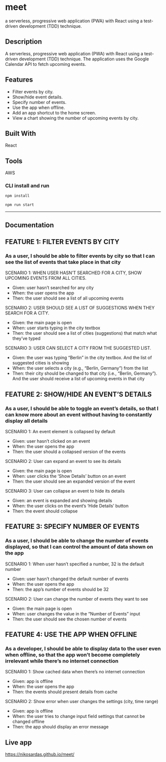 # meet
a serverless, progressive web application (PWA) with React using a test-driven
development (TDD) technique.

## Description
A serverless, progressive web application (PWA) with React using a
test-driven development (TDD) technique. The application uses the Google
Calendar API to fetch upcoming events.

## Features
* Filter events by city.
* Show/hide event details.
* Specify number of events.
* Use the app when offline.
* Add an app shortcut to the home screen.
* View a chart showing the number of upcoming events by city.

## Built With
React 

## Tools
AWS

### CLI install and run

```bash
npm install
```

```bash
npm run start
```
---

## Documentation

## FEATURE 1: FILTER EVENTS BY CITY
### As a user, I should be able to filter events by city so that I can see the list of events that take place in that city

SCENARIO 1: WHEN USER HASN’T SEARCHED FOR A CITY, SHOW UPCOMING EVENTS FROM ALL CITIES.
* Given: user hasn’t searched for any city
* When: the user opens the app
* Then: the user should see a list of all upcoming events

SCENARIO 2: USER SHOULD SEE A LIST OF SUGGESTIONS WHEN THEY SEARCH FOR A CITY.
* Given: the main page is open
* When: user starts typing in the city textbox
* Then: the user should see a list of cities (suggestions) that match what they’ve typed

SCENARIO 3: USER CAN SELECT A CITY FROM THE SUGGESTED LIST.
* Given: the user was typing “Berlin” in the city textbox. And the list of suggested cities is showing
* When: the user selects a city (e.g., “Berlin, Germany”) from the list
* Then: their city should be changed to that city (i.e., “Berlin, Germany”). And the user should
receive a list of upcoming events in that city

## FEATURE 2: SHOW/HIDE AN EVENT’S DETAILS
### As a user, I should be able to toggle an event’s details, so that I can know more about an event without having to constantly display all details

SCENARIO 1: An event element is collapsed by default
* Given: user hasn’t clicked on an event
* When: the user opens the app
* Then: the user should a collapsed version of the events

SCENARIO 2: User can expand an event to see its details
* Given: the main page is open
* When: user clicks the ‘Show Details’ button on an event
* Then: the user should see an expanded version of the event

SCENARIO 3: User can collapse an event to hide its details
* Given: an event is expanded and showing details
* When: the user clicks on the event’s ‘Hide Details’ button
* Then: the event should collapse

## FEATURE 3: SPECIFY NUMBER OF EVENTS
### As a user, I should be able to change the number of events displayed, so that I can control the amount of data shown on the app

SCENARIO 1:  When user hasn’t specified a number, 32 is the default number
* Given: user hasn’t changed the default number of events
* When: the user opens the app
* Then: the app’s number of events should be 32

SCENARIO 2:  User can change the number of events they want to see
* Given: the main page is open
* When: user changes the value in the “Number of Events” input
* Then: the user should see the chosen number of events

## FEATURE 4: USE THE APP WHEN OFFLINE
### As a developer, I should be able to display data to the user even when offline, so that the app won’t become completely irrelevant while there’s no internet connection

SCENARIO 1:  Show cached data when there’s no internet connection
* Given: app is offline
* When: the user opens the app
* Then: the events should present details from cache

SCENARIO 2:  Show error when user changes the settings (city, time range)
* Given: app is offline
* When: the user tries to change input field settings that cannot be changed offline
* Then: the app should display an error message

## Live app
https://nikosardas.github.io/meet/

